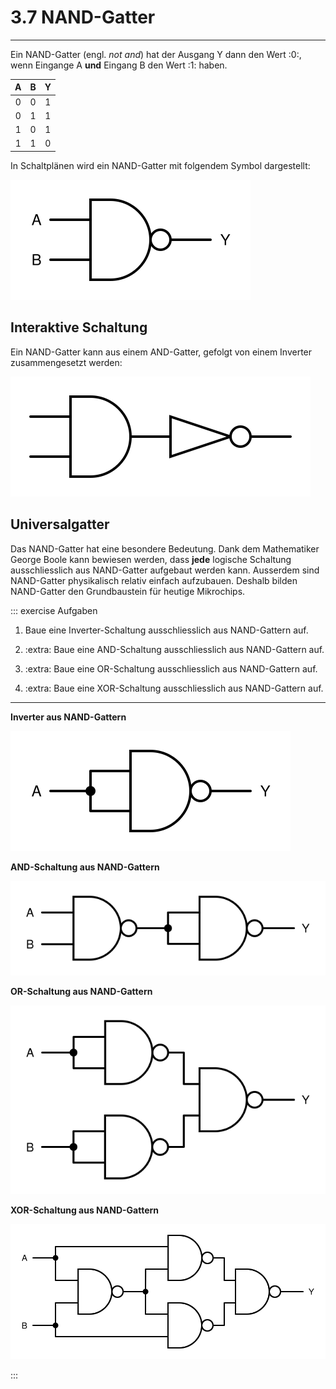 # 3.7 NAND-Gatter
---

Ein NAND-Gatter (engl. *not and*) hat der Ausgang Y dann den Wert :0:, wenn Eingange A **und** Eingang B den Wert :1: haben.

|  A  |  B  |  Y  |
|:---:|:---:|:---:|
|  0  |  0  |  1  |
|  0  |  1  |  1  |
|  1  |  0  |  1  |
|  1  |  1  |  0  |

In Schaltplänen wird ein NAND-Gatter mit folgendem Symbol dargestellt:

![Symbol für ein NAND-Gatter](./nand-gate.svg)

## Interaktive Schaltung

<VueCircuit id="rothe-nand-gate"/>

Ein NAND-Gatter kann aus einem AND-Gatter, gefolgt von einem Inverter zusammengesetzt werden:

![](./nand-circuit.svg)


## Universalgatter

Das NAND-Gatter hat eine besondere Bedeutung. Dank dem Mathematiker George Boole kann bewiesen werden, dass **jede** logische Schaltung ausschliesslich aus NAND-Gatter aufgebaut werden kann. Ausserdem sind NAND-Gatter physikalisch relativ einfach aufzubauen. Deshalb bilden NAND-Gatter den Grundbaustein für heutige Mikrochips.

::: exercise Aufgaben

1. Baue eine Inverter-Schaltung ausschliesslich aus NAND-Gattern auf.

2. :extra: Baue eine AND-Schaltung ausschliesslich aus NAND-Gattern auf.

3. :extra: Baue eine OR-Schaltung  ausschliesslich aus NAND-Gattern auf.

4. :extra: Baue eine XOR-Schaltung ausschliesslich aus NAND-Gattern auf.

***

**Inverter aus NAND-Gattern**

![](./inverter-nand-circuit.svg)

**AND-Schaltung aus NAND-Gattern**

![](./and-nand-circuit.svg)

**OR-Schaltung aus NAND-Gattern**

![](./or-nand-circuit.svg)

**XOR-Schaltung aus NAND-Gattern**

![](./xor-nand-circuit.svg)

:::
